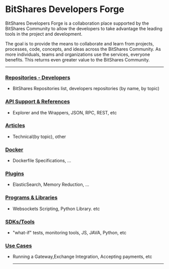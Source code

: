# BitShares Developers Forge


BitShares Developers Forge is a collaboration place supported by the BitShares Community to allow the developers to take advantage the leading tools in the project and development.

The goal is to provide the means to collaborate and learn from projects, processes, code, concepts, and ideas across the BitShares Community. As more individuals, teams and organizations use the services, everyone benefits. This returns even greater value to the BitShares Community.

***

### [Repositories - Developers](/forge/shared_repo/repo_byname_list.md#developers-github-repositories)
- BitShares Repositories list, developers repositories (by name, by topic)

### [API Support & References](/forge/api_support/README.md#api-support)
- Explorer and the Wrappers, JSON, RPC, REST, etc

###  [Articles](/forge/articles/tech_articles_chronological.md#articles--references)
- Technical(by topic), other
 
### [Docker](/forge/docker/README.md#docker)
- Dockerfile Specifications, ...
 
### [Plugins](/forge/plugins/README.md#plugins)
- ElasticSearch, Memory Reduction, ...

### [Programs & Libraries](/forge/program_libraries/README.md#programs--libraries)
- Websockets Scripting, Python Library. etc

### [SDKs/Tools](/forge/sdk_tools/README.md#sdks--tools)
- "what-if" tests, monitoring tools,   JS, JAVA, Python, etc

### [Use Cases](/forge/use_cases/README.md#use-cases)
- Running a Gateway,Exchange Integration, Accepting payments, etc



  ***
  
  
